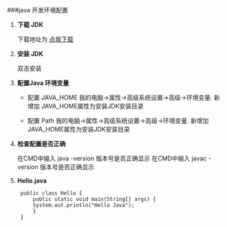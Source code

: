 ###java 开发环境配置

1. __下载 JDK__

	下载地址为 [点我下载][1]

2. __安装 JDK__

	双击安装

3. __配置Java 环境变量__

	+ 配置 JAVA_HOME
   我的电脑->属性->高级系统设置->高级->环境变量. 新增加 JAVA_HOME属性为安装JDK安装目录
   
	+ 配置 Path
    我的电脑->属性->高级系统设置->高级->环境变量. 新增加 JAVA_HOME属性为安装JDK安装目录
   
4. __检查配置是否正确__

	在CMD中输入 java -version 版本号是否正确显示
    在CMD中输入 javac -version 版本号是否正确显示
    
5. __Hello.java__

		public class Hello {
			public static void main(String[] args) {
			System.out.println("Hello Java");
			}
		}

[1]:http://www.oracle.com/technetwork/java/javase/downloads/index.html